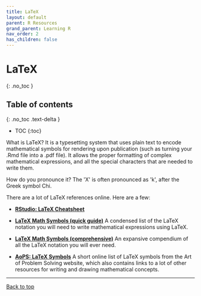 ```yaml
---
title: LaTeX
layout: default
parent: R Resources
grand_parent: Learning R
nav_order: 2
has_children: false
---
```


# LaTeX
{: .no_toc }

## Table of contents
{: .no_toc .text-delta }

- TOC
{:toc}


What is LaTeX? It is a typesetting system that uses plain text to encode mathematical symbols for rendering upon publication (such as turning your .Rmd file into a .pdf file). It allows the proper formatting of complex mathematical expressions, and all the special characters that are needed to write them.

How do you pronounce it? The 'X' is often pronounced as 'k', after the Greek symbol Chi.

There are a lot of LaTeX references online. Here are a few:

* [**RStudio: LaTeX Cheatsheet**](https://wch.github.io/latexsheet/latexsheet.pdf)

* [**LaTeX Math Symbols (quick guide)**](latex_pdf_files/LATEX_Math_Symbols_short.pdf)
A condensed list of the LaTeX notation you will need to write mathematical expressions using LaTeX.

* [**LaTeX Math Symbols (comprehensive)**](latex_pdf_files/LATEX_Math_Symbols_long.pdf)
An expansive compendium of all the LaTeX notation you will ever need.

* [**AoPS: LaTeX Symbols**](https://artofproblemsolving.com/wiki/index.php/LaTeX:Symbols)
A short online list of LaTeX symbols from the Art of Problem Solving website, which also contains links to a lot of other resources for writing and drawing mathematical concepts.

---

[Back to top](#top)
